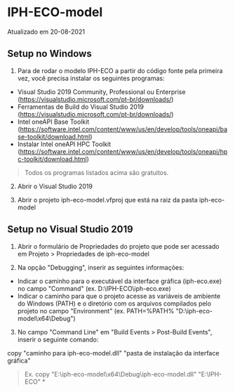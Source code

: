 # IPH-ECO-model

Atualizado em 20-08-2021

## Setup no Windows

1. Para de rodar o modelo IPH-ECO a partir do código fonte pela primeira vez, você precisa instalar os seguintes programas:
* Visual Studio 2019 Community, Professional ou Enterprise (https://visualstudio.microsoft.com/pt-br/downloads/)
* Ferramentas de Build do Visual Studio 2019 (https://visualstudio.microsoft.com/pt-br/downloads/)
* Intel oneAPI Base Toolkit (https://software.intel.com/content/www/us/en/develop/tools/oneapi/base-toolkit/download.html)
* Instalar Intel oneAPI HPC Toolkit (https://software.intel.com/content/www/us/en/develop/tools/oneapi/hpc-toolkit/download.html)
  
> Todos os programas listados acima são gratuitos.

2. Abrir o Visual Studio 2019

3. Abrir o projeto iph-eco-model.vfproj que está na raiz da pasta iph-eco-model

## Setup no Visual Studio 2019

1. Abrir o formulário de Propriedades do projeto que pode ser acessado em Projeto > Propriedades de iph-eco-model

2. Na opção "Debugging", inserir as seguintes informações:
* Indicar o caminho para o executável da interface gráfica (iph-eco.exe) no campo "Command" (ex. D:\IPH-ECO\iph-eco.exe)
* Indicar o caminho para que o projeto acesse as variáveis de ambiente do Windows (PATH) e o diretório com os arquivos compilados pelo projeto no campo "Environment" (ex. PATH=%PATH% "D:\iph-eco-model\x64\Debug")

3. No campo "Command Line" em "Build Events > Post-Build Events", inserir o seguinte comando:

  copy "caminho para iph-eco-model.dll" "pasta de instalação da interface gráfica"

> Ex. copy "E:\iph-eco-model\x64\Debug\iph-eco-model.dll" "E:\IPH-ECO" *

